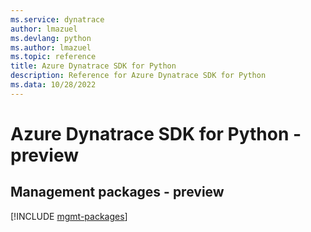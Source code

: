 ```yaml
---
ms.service: dynatrace
author: lmazuel
ms.devlang: python
ms.author: lmazuel
ms.topic: reference
title: Azure Dynatrace SDK for Python
description: Reference for Azure Dynatrace SDK for Python
ms.data: 10/28/2022
---
```

# Azure Dynatrace SDK for Python - preview

## Management packages - preview
[!INCLUDE [mgmt-packages](dynatrace-mgmt-index.md)]